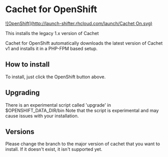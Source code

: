 # Cachet for OpenShift
[![OpenShift](http://launch-shifter.rhcloud.com/launch/Cachet On.svg)](https://openshift.redhat.com/app/console/application_type/custom?&cartridges%5B%5D=http://cartreflect-claytondev.rhcloud.com/github/boekkooi/openshift-cartridge-nginx&cartridges%5B%5D=http://cartreflect-claytondev.rhcloud.com/github/boekkooi/openshift-cartridge-php&cartridges%5B%5D=mysql-5.5&initial_git_url=https://github.com/ALinuxNinja/openshift-cachet.git&name=cachet&initial_git_branch=1.x)

This installs the legacy 1.x version of Cachet

Cachet for OpenShift automatically downloads the latest version of Cachet v1 and installs it in a PHP-FPM based setup.

## How to install
To install, just click the OpenShift button above.

## Upgrading
There is an experimental script called 'upgrade' in $OPENSHIFT_DATA_DIR/bin
Note that the script is experimental and may cause issues with your installation.

## Versions
Please change the branch to the major version of cachet that you want to install.
If it doesn't exist, it isn't supported yet.
